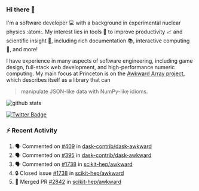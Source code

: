 ### Hi there 👋 

I'm a software developer 💻 with a background in experimental nuclear physics :atom:. My interest lies in tools :wrench: to improve productivity :chart_with_upwards_trend: and scientific insight :telescope:, including rich documentation 📚, interactive computing 🧮, and more! 

I have experience in many aspects of software engineering, including game design, full-stack web development, and high-performance numeric computing. My main focus at Princeton is on the [Awkward Array project](awkward-array.org/), which describes itself as a library that can 
> manipulate JSON-like data with NumPy-like idioms.

![github stats](https://github-readme-stats.vercel.app/api?username=agoose77&show_icons=true&hide_rank=true&hide_title=true&bg_color=30,e76445,904e95&text_color=efe3ec&icon_color=efe3ec)
<!--
**agoose77/agoose77** is a ✨ _special_ ✨ repository because its `README.md` (this file) appears on your GitHub profile.

Here are some ideas to get you started:

- 🔭 I’m currently working on ...
- 🌱 I’m currently learning ...
- 👯 I’m looking to collaborate on ...
- 🤔 I’m looking for help with ...
- 💬 Ask me about ...
- 📫 How to reach me: ...
- 😄 Pronouns: ...
- ⚡ Fun fact: ...
-->

[![Twitter Badge](https://img.shields.io/twitter/follow/agoose77?style=flat-square&logo=Twitter&logoColor=white&color=cornflowerblue)](https://twitter.com/agoose77)

### :zap: Recent Activity

<!--START_SECTION:activity-->
1. 🗣 Commented on [#409](https://github.com/dask-contrib/dask-awkward/pull/409#issuecomment-1820696024) in [dask-contrib/dask-awkward](https://github.com/dask-contrib/dask-awkward)
2. 🗣 Commented on [#395](https://github.com/dask-contrib/dask-awkward/pull/395#issuecomment-1820695710) in [dask-contrib/dask-awkward](https://github.com/dask-contrib/dask-awkward)
3. 🗣 Commented on [#1738](https://github.com/scikit-hep/awkward/issues/1738#issuecomment-1819906377) in [scikit-hep/awkward](https://github.com/scikit-hep/awkward)
4. 🔒 Closed issue [#1738](https://github.com/scikit-hep/awkward/issues/1738) in [scikit-hep/awkward](https://github.com/scikit-hep/awkward)
5. 🎉 Merged PR [#2842](https://github.com/scikit-hep/awkward/pull/2842) in [scikit-hep/awkward](https://github.com/scikit-hep/awkward)
<!--END_SECTION:activity-->
